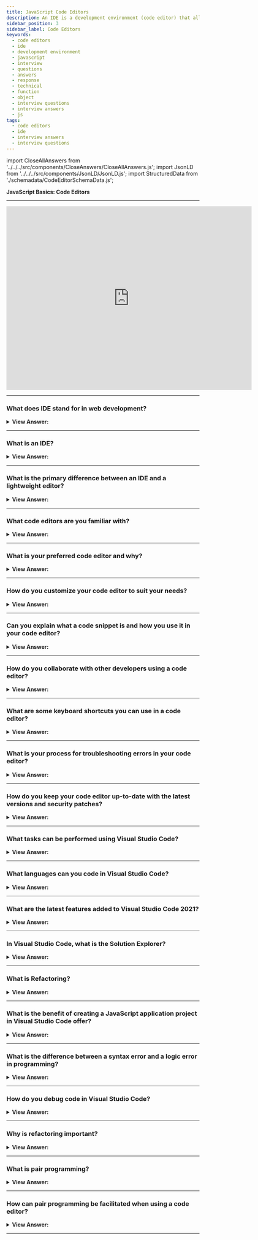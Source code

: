 ```yaml
---
title: JavaScript Code Editors
description: An IDE is a development environment (code editor) that allows developers to load, save, edit, manage, and delete projects or files written in JavaScript.
sidebar_position: 3
sidebar_label: Code Editors
keywords:
  - code editors
  - ide
  - development environment
  - javascript
  - interview
  - questions
  - answers
  - response
  - technical
  - function
  - object
  - interview questions
  - interview answers
  - js
tags:
  - code editors
  - ide
  - interview answers
  - interview questions
---
```


<!-- Notes: Passed Rich Snippets validation. -->

import CloseAllAnswers from '../../../src/components/CloseAnswers/CloseAllAnswers.js';
import JsonLD from '../../../src/components/JsonLD/JsonLD.js';
import StructuredData from './schemadata/CodeEditorSchemaData.js';

<JsonLD data={StructuredData} />

<head>
  <title>Code Editors | JavaScript Frontend Phone Interview Questions</title>
</head>

**JavaScript Basics: Code Editors**

---

<div class='videoWrapper'>
<iframe
    width="640"
    height="480"
    src="https://www.youtube.com/embed/lmJzJkiMZ1k"
    frameborder="0"
    allow="autoplay; encrypted-media"
    allowfullscreen
>
</iframe>
</div>

---

<CloseAllAnswers />

### What does IDE stand for in web development?

<details>
  <summary><strong>View Answer:</strong></summary>
  <div>
  <div><strong>Interview Response:</strong> IDE stands for Integrated Development Environment in web development. It is a software application that provides a comprehensive environment for web development, including code editing, debugging, and testing tools.</div><br/>
  </div>
</details>

---

### What is an IDE?

<details>
  <summary><strong>View Answer:</strong></summary>
  <div>
  <div><strong>Interview Response:</strong> An IDE is a software application that provides a comprehensive environment for web development, including code editing, debugging, and testing tools.
  </div>
  <br/>
  </div>
</details>

---

### What is the primary difference between an IDE and a lightweight editor?

<details>
  <summary><strong>View Answer:</strong></summary>
  <div>
  <div><strong>Interview Response:</strong> The primary difference between an IDE and a lightweight editor is that an IDE provides a complete development environment, including debugging, testing, and integration tools, while a lightweight editor focuses only on code editing.
  </div><br />
  <div><strong>Additional Information:</strong> There is no strict boundary between a lightweight code editor and an integrated development environment since lightweight editors often have a good selection of plugins, such as directory-level syntax analyzers and auto-completers.
  </div>
  </div>
</details>

---

### What code editors are you familiar with?

<details>
  <summary><strong>View Answer:</strong></summary>
  <div>
  <div><strong>Interview Response:</strong> I'm familiar with several code editors such as Visual Studio Code, Sublime Text, Atom, and Notepad++.
  </div>
  <br/>
  </div>
</details>

---

### What is your preferred code editor and why?

<details>
  <summary><strong>View Answer:</strong></summary>
  <div>
  <div><strong>Interview Response:</strong> My preferred code editor is Visual Studio Code because it has many features and extensions that make coding easier and more efficient, such as auto-completion, debugging tools, and Git integration.
  </div>
  <br/>
  </div>
</details>

---

### How do you customize your code editor to suit your needs?

<details>
  <summary><strong>View Answer:</strong></summary>
  <div>
  <div><strong>Interview Response:</strong> I customize my code editor by installing extensions or plugins that provide the functionality I need. For example, I might install an extension that adds syntax highlighting for a particular language, or a plugin that improves code formatting or refactoring.
  </div>
  <br/>
  </div>
</details>

---

### Can you explain what a code snippet is and how you use it in your code editor?

<details>
  <summary><strong>View Answer:</strong></summary>
  <div>
  <div><strong>Interview Response:</strong> A code snippet is a small piece of reusable code that can be inserted into a file with a few keystrokes. I use code snippets in my code editor to speed up my workflow and reduce errors. For example, I might use a code snippet to insert a block of HTML or CSS code that I frequently use, instead of typing it out each time.
  </div>
  <br/>
  </div>
</details>

---

### How do you collaborate with other developers using a code editor?

<details>
  <summary><strong>View Answer:</strong></summary>
  <div>
  <div><strong>Interview Response:</strong> I collaborate with other developers using a code editor by using a version control system, such as Git, and by sharing files or projects through cloud-based services like GitHub or Bitbucket. I might also use collaboration tools built into the code editor, such as live share features or commenting functionality.
  </div>
  <br/>
  </div>
</details>

---

### What are some keyboard shortcuts you can use in a code editor?

<details>
  <summary><strong>View Answer:</strong></summary>
  <div>
  <div><strong>Interview Response:</strong> Some keyboard shortcuts you can use in a code editor include Ctrl or Cmd + C to copy, Ctr or Cmd + V to paste, Ctrl or Cmd + Z to undo, and Ctrl or Cmd + Shift + P to access the command palette.
  </div>
  <br/>
  </div>
</details>

---

### What is your process for troubleshooting errors in your code editor?

<details>
  <summary><strong>View Answer:</strong></summary>
  <div>
  <div><strong>Interview Response:</strong> When troubleshooting errors in my code editor, I typically start by checking the console or output panel for error messages. If that doesn't provide enough information, I might try disabling extensions or plugins to see if they're causing the issue. I might also consult online resources such as documentation or forums to see if others have encountered similar problems.
  </div>
  <br/>
  </div>
</details>

---

### How do you keep your code editor up-to-date with the latest versions and security patches?

<details>
  <summary><strong>View Answer:</strong></summary>
  <div>
  <div><strong>Interview Response:</strong> I keep my code editor up-to-date by regularly checking for updates and installing them as they become available. I also make sure to enable automatic updates if the editor supports them.
  </div>
  <br/>
  </div>
</details>

---

### What tasks can be performed using Visual Studio Code?

<details>
  <summary><strong>View Answer:</strong></summary>
  <div>
  <div><strong>Interview Response:</strong> Visual Studio Code supports coding, debugging, collaboration, version control integration, extensions and plugins, code snippets, intelligent code completion, and code refactoring.
  </div>
  <br/>
  </div>
</details>

---

### What languages can you code in Visual Studio Code?

<details>
  <summary><strong>View Answer:</strong></summary>
  <div>
  <div><strong>Interview Response:</strong> Visual Studio Code supports multiple programming languages, including JavaScript, Python, Java, C++, C#, PHP, TypeScript, and many others.
  </div>
  <br/>
  </div>
</details>

---

### What are the latest features added to Visual Studio Code 2021?

<details>
  <summary><strong>View Answer:</strong></summary>
  <div>
  <div><strong>Interview Response:</strong> Some notable features added to Visual Studio Code in 2021 include a built-in web view editor, improved remote development extensions, multiple terminal instances, and AI-assisted code completion.
  </div>
  <br/>
  </div>
</details>

---

### In Visual Studio Code, what is the Solution Explorer?

<details>
  <summary><strong>View Answer:</strong></summary>
  <div>
  <div><strong>Interview Response:</strong> The Solution Explorer is a tool window in Visual Studio Code that displays the projects, files, and folders in a workspace or solution. It enables easy navigation and management of files.
  </div>
  <br/>
  </div>
</details>

---

### What is Refactoring?

<details>
  <summary><strong>View Answer:</strong></summary>
  <div>
  <div><strong>Interview Response:</strong> Refactoring is the process of improving the quality and maintainability of code by restructuring it without changing its functionality.
  </div>
  <br/>
  </div>
</details>

---

### What is the benefit of creating a JavaScript application project in Visual Studio Code offer?

<details>
  <summary><strong>View Answer:</strong></summary>
  <div>
  <div><strong>Interview Response:</strong> Creating a project in Visual Studio Code for a JavaScript application enables easy management of files, debugging, and integration with version control systems.
  </div>
  <br/>
  </div>
</details>

---

### What is the difference between a syntax error and a logic error in programming?

<details>
  <summary><strong>View Answer:</strong></summary>
  <div>
  <div><strong>Interview Response:</strong> A syntax error is a mistake in the structure of the code that prevents it from being executed, while a logic error is a mistake in the program's algorithm or logic that causes it to produce incorrect results.
  </div>
  <br/>
  </div>
</details>

---

### How do you debug code in Visual Studio Code?

<details>
  <summary><strong>View Answer:</strong></summary>
  <div>
  <div><strong>Interview Response:</strong> Visual Studio Code has a built-in debugger that allows you to step through your code line by line, set breakpoints, and inspect variables. You can also use console.log statements to print debug output to the console.
  </div>
  <br/>
  </div>
</details>

---

### Why is refactoring important?

<details>
  <summary><strong>View Answer:</strong></summary>
  <div>
  <div><strong>Interview Response:</strong> Refactoring is important because it can make the code easier to read and understand, reduce bugs, and make it easier to maintain and extend over time.
  </div>
  <br/>
  </div>
</details>

---

### What is pair programming?

<details>
  <summary><strong>View Answer:</strong></summary>
  <div>
  <div><strong>Interview Response:</strong> Pair programming is when two developers work together on the same codebase, with one person coding and the other person reviewing, and providing feedback.
  </div>
  <br/>
  </div>
</details>

---

### How can pair programming be facilitated when using a code editor?

<details>
  <summary><strong>View Answer:</strong></summary>
  <div>
  <div><strong>Interview Response:</strong> A code editor like Visual Studio Code can facilitate pair programming by allowing developers to share their editor screen and collaborate in real time.
  </div>
  <br/>
  </div>
</details>

---
